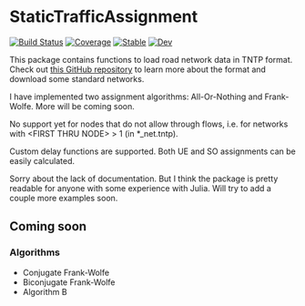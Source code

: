 # StaticTrafficAssignment

[![Build Status](https://travis-ci.org/SaiKiran92/StaticTrafficAssignment.jl.svg?branch=master)](https://travis-ci.org/SaiKiran92/StaticTrafficAssignment.jl)
[![Coverage](https://codecov.io/gh/SaiKiran92/StaticTrafficAssignment.jl/branch/master/graph/badge.svg)](https://codecov.io/gh/SaiKiran92/StaticTrafficAssignment.jl)
[![Stable](https://img.shields.io/badge/docs-stable-blue.svg)](https://SaiKiran92.github.io/StaticTrafficAssignment.jl/stable)
[![Dev](https://img.shields.io/badge/docs-dev-blue.svg)](https://SaiKiran92.github.io/StaticTrafficAssignment.jl/dev)


This package contains functions to load road network data in TNTP format. Check out [this GitHub repository](https://github.com/bstabler/TransportationNetworks) to learn more about the format and download some standard networks.

I have implemented two assignment algorithms: All-Or-Nothing and Frank-Wolfe. More will be coming soon.

No support yet for nodes that do not allow through flows, i.e. for networks with \<FIRST THRU NODE\> > 1 (in \*_net.tntp).

Custom delay functions are supported. Both UE and SO assignments can be easily calculated.

Sorry about the lack of documentation. But I think the package is pretty readable for anyone with some experience with Julia. Will try to add a couple more examples soon.

## Coming soon
### Algorithms

- Conjugate Frank-Wolfe
- Biconjugate Frank-Wolfe
- Algorithm B
